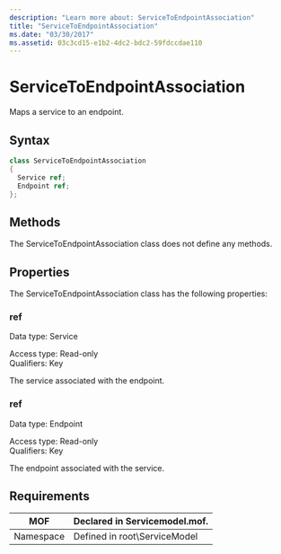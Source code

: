 ```yaml
---
description: "Learn more about: ServiceToEndpointAssociation"
title: "ServiceToEndpointAssociation"
ms.date: "03/30/2017"
ms.assetid: 03c3cd15-e1b2-4dc2-bdc2-59fdccdae110
---
```

# ServiceToEndpointAssociation

Maps a service to an endpoint.  
  
## Syntax  
  
```csharp
class ServiceToEndpointAssociation  
{  
  Service ref;  
  Endpoint ref;  
};  
```  
  
## Methods  

 The ServiceToEndpointAssociation class does not define any methods.  
  
## Properties  

 The ServiceToEndpointAssociation class has the following properties:  
  
### ref  

 Data type: Service  
  
 Access type: Read-only  
Qualifiers: Key  
  
 The service associated with the endpoint.  
  
### ref  

 Data type: Endpoint  
  
 Access type: Read-only  
Qualifiers: Key  
  
 The endpoint associated with the service.  
  
## Requirements  
  
|MOF|Declared in Servicemodel.mof.|  
|---------|-----------------------------------|  
|Namespace|Defined in root\ServiceModel|
